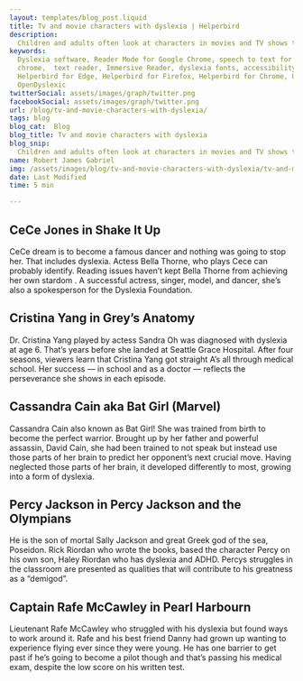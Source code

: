 ```yaml
---
layout: templates/blog_post.liquid
title: Tv and movie characters with dyslexia | Helperbird
description:
  Children and adults often look at characters in movies and TV shows to look at for inspiration and to dream. If you or our child is dyslexic, you might be surprised to see the following characters have dyslexia.
keywords:
  Dyslexia software, Reader Mode for Google Chrome, speech to text for chrome, Text to speech for
  chrome,  text reader, Immersive Reader, dyslexia fonts, accessibility software, dyslexia software,
  Helperbird for Edge, Helperbird for Firefox, Helperbird for Chrome, Opendyslexic for Chrome,
  OpenDyslexic
twitterSocial: assets/images/graph/twitter.png
facebookSocial: assets/images/graph/twitter.png
url: /blog/tv-and-movie-characters-with-dyslexia/
tags: blog
blog_cat:  Blog
blog_title: Tv and movie characters with dyslexia
blog_snip:
  Children and adults often look at characters in movies and TV shows to look at for inspiration and to dream. If you or our child is dyslexic, you might be surprised to see the following characters have dyslexia.
name: Robert James Gabriel
img: /assets/images/blog/tv-and-movie-characters-with-dyslexia/tv-and-movie-characters-with-dyslexia.png
date: Last Modified
time: 5 min

---
```




## CeCe Jones in Shake It Up

CeCe  dream is to become  a famous dancer and nothing was going to stop her. That includes dyslexia. Actess Bella Thorne, who plays Cece can probably identify. Reading issues haven’t kept Bella Thorne from achieving her own stardom . A successful actress, singer, model, and dancer, she’s also a spokesperson for the Dyslexia Foundation.



## Cristina Yang in Grey’s Anatomy
Dr. Cristina Yang played by actess Sandra Oh was diagnosed with dyslexia at age 6. That’s years before she landed at Seattle Grace Hospital. After four seasons, viewers learn that Cristina Yang got straight A’s all through medical school. Her success — in school and as a doctor — reflects the perseverance she shows in each episode.


## Cassandra Cain aka Bat Girl  (Marvel)

Cassandra Cain also known as  Bat Girl! She was trained from birth to become the perfect warrior. Brought up by her father and powerful assassin, David Cain, she had been trained to not speak but instead use those parts of her brain to predict her opponent’s next crucial move. Having neglected those parts of her brain, it developed differently to most, growing into a form of dyslexia.


## Percy Jackson in Percy Jackson and the Olympians
 He is the son of mortal Sally Jackson and great Greek god of the sea, Poseidon. Rick Riordan who wrote the books, based the character Percy on his own son, Haley Riordan who has dyslexia and ADHD. Percys struggles in the classroom are presented as qualities that will contribute to his greatness as a “demigod”.


## Captain Rafe McCawley in Pearl Harbourn
Lieutenant Rafe McCawley who struggled with his dyslexia but found ways to work around it. Rafe and his best friend Danny had grown up wanting to experience flying ever since they were young. He has one barrier to get past if he’s going to become a pilot though and that’s passing his medical exam, despite the low score on his written test.